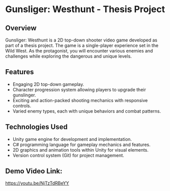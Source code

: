 # Gunsliger: Westhunt - Thesis Project

## Overview

Gunsliger: Westhunt is a 2D top-down shooter video game developed as part of a thesis project. The game is a single-player experience set in the Wild West. As the protagonist, you will encounter various enemies and challenges while exploring the dangerous and unique levels.

## Features

- Engaging 2D top-down gameplay.
- Character progression system allowing players to upgrade their gunslinger.
- Exciting and action-packed shooting mechanics with responsive controls.
- Varied enemy types, each with unique behaviors and combat patterns.

## Technologies Used

- Unity game engine for development and implementation.
- C# programming language for gameplay mechanics and features.
- 2D graphics and animation tools within Unity for visual elements.
- Version control system (Git) for project management.

## Demo Video Link: 
https://youtu.be/NjTzTdRBeYY
